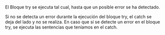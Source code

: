 El Bloque try se ejecuta tal cual, hasta que un posible error se ha detectado.

Si no se detecta un error durante la ejecución del bloque try, el catch se deja del lado y no se realiza.
En caso que sí se detecte un error en el bloque try, se ejecuta las sentencias que teníamos en el catch.


